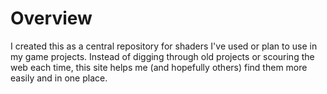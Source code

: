 # Overview

I created this as a central repository for shaders I've used or plan to use in my game projects. Instead of digging through old projects or scouring the web each time, this site helps me (and hopefully others) find them more easily and in one place.